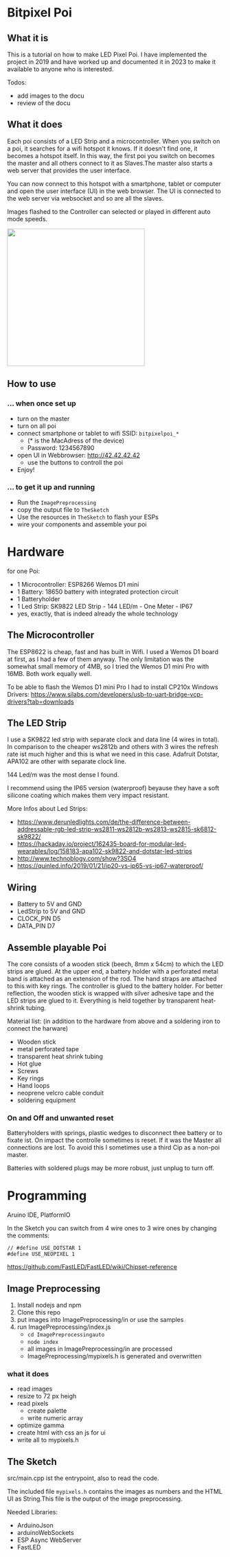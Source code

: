 # Bitpixel Poi

## What it is

This is a tutorial on how to make LED Pixel Poi.
I have implemented the project in 2019 and have worked up and documented it in 2023 to make it available to anyone who is interested.

Todos:

* add images to the docu
* review of the docu

## What it does

Each poi consists of a LED Strip and a microcontroller. When you switch on a poi, it searches for a wifi hotspot it knows. If it doesn't find one, it becomes a hotspot itself. In this way, the first poi you switch on becomes the master and all others connect to it as Slaves.The master also starts a web server that provides the user interface.

You can now connect to this hotspot with a smartphone, tablet or computer and open the user interface (UI) in the web browser.
The UI is connected to the web server via websocket and so are all the slaves.

Images flashed to the Controller can selected or played in different auto mode speeds.

<img src="img/Pitpixelpoi_ui.png?raw=true" width="320px">

## How to use

### ... when once set up

* turn on the master
* turn on all poi
* connect smartphone or tablet to wifi SSID: `bitpixelpoi_*`
    * (\* is the MacAdress of the device)
    * Password: 1234567890
* open UI in Webbrowser: http://42.42.42.42
    * use the buttons to controll the poi
* Enjoy!

### ... to get it up and running

* Run the `ImagePreprocessing`
* copy the output file to `TheSketch`
* Use the resources in `TheSketch` to flash your ESPs
* wire your components and assemble your poi

# Hardware

for one Poi:

* 1 Microcontroller: ESP8266 Wemos D1 mini
* 1 Battery: 18650 battery with integrated protection circuit
* 1 Batteryholder
* 1 Led Strip: SK9822 LED Strip - 144 LED/m - One Meter - IP67
* yes, exactly, that is indeed already the whole technology

## The Microcontroller

The ESP8622 is cheap, fast and has built in Wifi. I used a Wemos D1 board at first, as I had a few of them anyway. The only limitation was the somewhat small memory of 4MB, so I tried the Wemos D1 mini Pro with 16MB. Both work equally well.

To be able to flash the Wemos D1 mini Pro I had to install CP210x Windows Drivers:
https://www.silabs.com/developers/usb-to-uart-bridge-vcp-drivers?tab=downloads

## The LED Strip

I use a SK9822 led strip with separate clock and data line (4 wires in total).
In comparison to the cheaper ws2812b and others with 3 wires the refresh rate ist much higher and this is what we need in this case.
Adafruit Dotstar, APA102 are other with separate clock line.

144 Led/m was the most dense I found.

I recommend using the IP65 version (waterproof) beyause they have a soft silicone coating which makes them very impact resistant.

More Infos about Led Strips:

* https://www.derunledlights.com/de/the-difference-between-addressable-rgb-led-strip-ws2811-ws2812b-ws2813-ws2815-sk6812-sk9822/
* https://hackaday.io/project/162435-board-for-modular-led-wearables/log/158183-apa102-sk9822-and-dotstar-led-strips
* http://www.technoblogy.com/show?3SO4
* https://quinled.info/2019/01/21/ip20-vs-ip65-vs-ip67-waterproof/

## Wiring

* Battery to 5V and GND
* LedStrip to 5V and GND
* CLOCK\_PIN D5
* DATA\_PIN D7

## Assemble playable Poi

The core consists of a wooden stick (beech, 8mm x 54cm) to which the LED strips are glued. At the upper end, a battery holder with a perforated metal band is attached as an extension of the rod. The hand straps are attached to this with key rings. The controller is glued to the battery holder.
For better reflection, the wooden stick is wrapped with silver adhesive tape and the LED strips are glued to it. Everything is held together by transparent heat-shrink tubing.

Material list:
(in addition to the hardware from above and a soldering iron to connect the harware)

* Wooden stick
* metal perforated tape
* transparent heat shrink tubing
* Hot glue
* Screws
* Key rings
* Hand loops
* neoprene velcro cable conduit
* soldering equipment

### On and Off and unwanted reset

Batteryholders with springs, plastic wedges to disconnect thee battery or to fixate ist.
On impact the controlle sometimes is reset. If it was the Master all connections are lost. To avoid this I sometimes use a third Cip as a non-poi master.

Batteries with soldered plugs may be more robust, just unplug to turn off.

# Programming

Aruino IDE, PlatformIO

In the Sketch you can switch from 4 wire ones to 3 wire ones by changing the comments:

```
// #define USE_DOTSTAR 1
#define USE_NEOPIXEL 1
```

https://github.com/FastLED/FastLED/wiki/Chipset-reference

## Image Preprocessing

1. Install nodejs and npm
2. Clone this repo
3. put images into ImagePreprocessing/in or use the samples
4. run ImagePreprocessing/index.js
    * `cd ImagePreprocessingauto`
    * `node index`
    * all images in ImagePreprocessing/in are processed
    * ImagePreprocessing/mypixels.h is generated and overwritten

### what it does

* read images
* resize to 72 px heigh
* read pixels
    * create palette
    * write numeric array
* optimize gamma
* create html with css an js for ui
* write all to mypixels.h

## The Sketch

src/main.cpp ist the entrypoint, also to read the code.

The included file `mypixels.h` contains the images as numbers and the HTML UI as String.This file is the output of the image preprocessing.

Needed Libraries:

* ArduinoJson
* arduinoWebSockets
* ESP Async WebServer
* FastLED